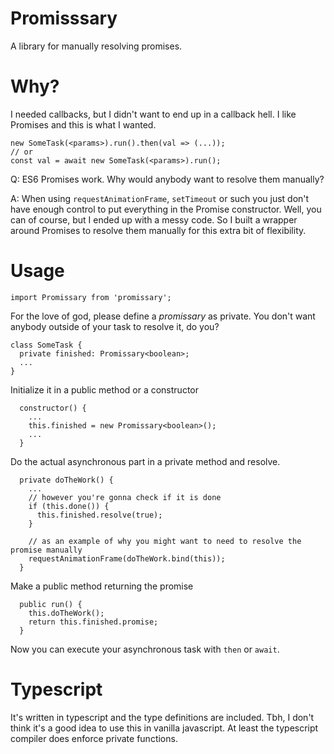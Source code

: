 # Promisssary
A library for manually resolving promises.

# Why?

I needed callbacks, but I didn't want to end up in a callback hell. I like Promises and this is what I wanted.

```
new SomeTask(<params>).run().then(val => (...));
// or
const val = await new SomeTask(<params>).run();
```

Q: ES6 Promises work. Why would anybody want to resolve them manually?

A: When using `requestAnimationFrame`, `setTimeout` or such you just don't have enough control to put everything in the Promise constructor. Well, you can of course, but I ended up with a messy code. So I built a wrapper around Promises to resolve them manually for this extra bit of flexibility.

# Usage
```
import Promissary from 'promissary';
```

For the love of god, please define a _promissary_ as private. You don't want anybody outside of your task to resolve it, do you?

```
class SomeTask {
  private finished: Promissary<boolean>;
  ...
}
```

Initialize it in a public method or a constructor
```
  constructor() {
    ...
    this.finished = new Promissary<boolean>();
    ...
  }
```

Do the actual asynchronous part in a private method and resolve.
```
  private doTheWork() {
    ...
    // however you're gonna check if it is done
    if (this.done()) {
      this.finished.resolve(true);
    }

    // as an example of why you might want to need to resolve the promise manually
    requestAnimationFrame(doTheWork.bind(this));
  }
```

Make a public method returning the promise
```
  public run() {
    this.doTheWork();
    return this.finished.promise;
  }
```

Now you can execute your asynchronous task with `then` or `await`.

# Typescript
It's written in typescript and the type definitions are included. Tbh, I don't think it's a good idea to use this in vanilla javascript. At least the typescript compiler does enforce private functions.
